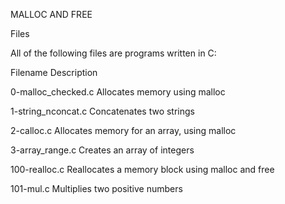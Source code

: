 MALLOC AND FREE

Files

All of the following files are programs written in C:

Filename	Description

0-malloc_checked.c	Allocates memory using malloc

1-string_nconcat.c	Concatenates two strings

2-calloc.c	Allocates memory for an array, using malloc

3-array_range.c	Creates an array of integers

100-realloc.c	Reallocates a memory block using malloc and free

101-mul.c	Multiplies two positive numbers
